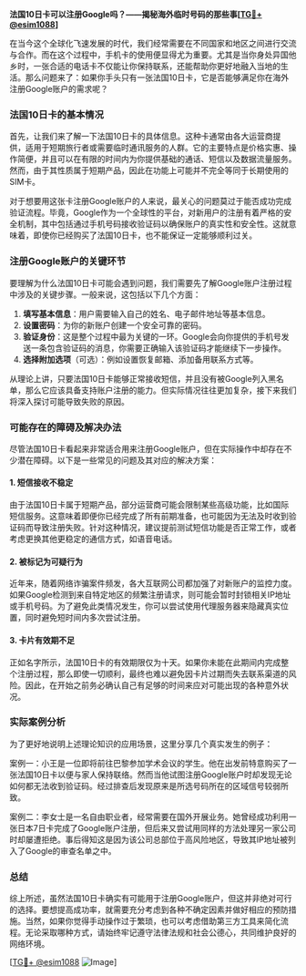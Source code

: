 **法国10日卡可以注册Google吗？——揭秘海外临时号码的那些事[[TG💪+ @esim1088](https://t.me/s/esim1088)]**

在当今这个全球化飞速发展的时代，我们经常需要在不同国家和地区之间进行交流与合作。而在这个过程中，手机卡的使用便显得尤为重要。尤其是当你身处异国他乡时，一张合适的电话卡不仅能让你保持联系，还能帮助你更好地融入当地的生活。那么问题来了：如果你手头只有一张法国10日卡，它是否能够满足你在海外注册Google账户的需求呢？

### 法国10日卡的基本情况

首先，让我们来了解一下法国10日卡的具体信息。这种卡通常由各大运营商提供，适用于短期旅行者或需要临时通讯服务的人群。它的主要特点是价格实惠、操作简便，并且可以在有限的时间内为你提供基础的通话、短信以及数据流量服务。然而，由于其性质属于短期产品，因此在功能上可能并不完全等同于长期使用的SIM卡。

对于想要用这张卡注册Google账户的人来说，最关心的问题莫过于能否成功完成验证流程。毕竟，Google作为一个全球性的平台，对新用户的注册有着严格的安全机制，其中包括通过手机号码接收验证码以确保账户的真实性和安全性。这就意味着，即使你已经购买了法国10日卡，也不能保证一定能够顺利过关。

### 注册Google账户的关键环节

要理解为什么法国10日卡可能会遇到问题，我们需要先了解Google账户注册过程中涉及的关键步骤。一般来说，这包括以下几个方面：

1. **填写基本信息**：用户需要输入自己的姓名、电子邮件地址等基本信息。
2. **设置密码**：为你的新账户创建一个安全可靠的密码。
3. **验证身份**：这是整个过程中最为关键的一环。Google会向你提供的手机号发送一条包含验证码的消息，你需要正确输入该验证码才能继续下一步操作。
4. **选择附加选项**（可选）：例如设置恢复邮箱、添加备用联系方式等。

从理论上讲，只要法国10日卡能够正常接收短信，并且没有被Google列入黑名单，那么它应该具备支持账户注册的能力。但实际情况往往更加复杂，接下来我们将深入探讨可能导致失败的原因。

### 可能存在的障碍及解决办法

尽管法国10日卡看起来非常适合用来注册Google账户，但在实际操作中却存在不少潜在障碍。以下是一些常见的问题及其对应的解决方案：

#### 1. 短信接收不稳定
由于法国10日卡属于短期产品，部分运营商可能会限制某些高级功能，比如国际短信服务。这意味着即便你已经完成了所有前期准备，也可能因为无法及时收到验证码而导致注册失败。针对这种情况，建议提前测试短信功能是否正常工作，或者考虑更换其他更稳定的通信方式，如语音电话。

#### 2. 被标记为可疑行为
近年来，随着网络诈骗案件频发，各大互联网公司都加强了对新账户的监控力度。如果Google检测到来自特定地区的频繁注册请求，则可能会暂时封锁相关IP地址或手机号码。为了避免此类情况发生，你可以尝试使用代理服务器来隐藏真实位置，同时避免短时间内多次尝试注册。

#### 3. 卡片有效期不足
正如名字所示，法国10日卡的有效期限仅为十天。如果你未能在此期间内完成整个注册过程，那么即使一切顺利，最终也难以避免因卡片过期而失去联系渠道的风险。因此，在开始之前务必确认自己有足够的时间来应对可能出现的各种意外状况。

### 实际案例分析

为了更好地说明上述理论知识的应用场景，这里分享几个真实发生的例子：

案例一：小王是一位即将前往巴黎参加学术会议的学生。他在出发前特意购买了一张法国10日卡以便与家人保持联络。然而当他试图注册Google账户时却发现无论如何都无法收到验证码。经过排查后发现原来是所选号码所在的区域信号较弱所致。

案例二：李女士是一名自由职业者，经常需要在国外开展业务。她曾经成功利用一张日本7日卡完成了Google账户注册，但后来又尝试用同样的方法处理另一家公司时却屡遭拒绝。事后得知这是因为该公司总部位于高风险地区，导致其IP地址被列入了Google的审查名单之中。

### 总结

综上所述，虽然法国10日卡确实有可能用于注册Google账户，但这并非绝对可行的选择。要想提高成功率，就需要充分考虑到各种不确定因素并做好相应的预防措施。当然，如果你觉得手动操作过于繁琐，也可以考虑借助第三方工具来简化流程。无论采取哪种方式，请始终牢记遵守法律法规和社会公德心，共同维护良好的网络环境。

[[TG💪+ @esim1088](https://t.me/s/esim1088) ![Image](https://i.postimg.cc/4NQfJmqS/Snipaste-2025-05-13-00-14-12.png)]